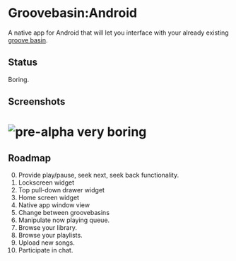 # Groovebasin:Android

A native app for Android that will let you interface with your already existing [groove basin](https://github.com/andrewrk/groovebasin).

## Status

Boring.

## Screenshots

# ![pre-alpha very boring](http://i.imgur.com/ELcQ5Tq.png)

## Roadmap

 0. Provide play/pause, seek next, seek back functionality.
 0. Lockscreen widget
 0. Top pull-down drawer widget
 0. Home screen widget
 0. Native app window view
 0. Change between groovebasins
 0. Manipulate now playing queue.
 0. Browse your library.
 0. Browse your playlists.
 0. Upload new songs.
 0. Participate in chat.

